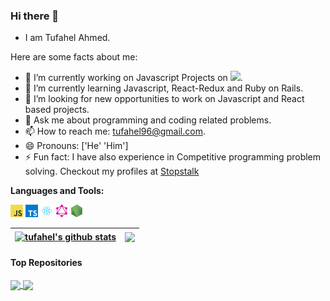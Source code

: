 ### Hi there 👋

- I am Tufahel Ahmed.

Here are some facts about me:

- 🔭 I’m currently working on Javascript Projects on ![](https://img.shields.io/badge/Microverse-blueviolet).
- 🌱 I’m currently learning Javascript, React-Redux and Ruby on Rails.
- 🤔 I’m looking for new opportunities to work on Javascript and React based projects.
- 💬 Ask me about programming and coding related problems.
- 📫 How to reach me: tufahel96@gmail.com.
- 😄 Pronouns: ['He' 'Him']
- ⚡ Fun fact: I have also experience in Competitive programming problem solving. Checkout my profiles at [Stopstalk](https://www.stopstalk.com/user/profile/tufahel)

**Languages and Tools:**  

<code><img height="20" src="https://raw.githubusercontent.com/github/explore/80688e429a7d4ef2fca1e82350fe8e3517d3494d/topics/javascript/javascript.png"></code>
<code><img height="20" src="https://raw.githubusercontent.com/github/explore/80688e429a7d4ef2fca1e82350fe8e3517d3494d/topics/typescript/typescript.png"></code>
<code><img height="20" src="https://raw.githubusercontent.com/github/explore/80688e429a7d4ef2fca1e82350fe8e3517d3494d/topics/react/react.png"></code>
<code><img height="20" src="https://raw.githubusercontent.com/github/explore/5c058a388828bb5fde0bcafd4bc867b5bb3f26f3/topics/graphql/graphql.png"></code>
<code><img height="20" src="https://raw.githubusercontent.com/github/explore/80688e429a7d4ef2fca1e82350fe8e3517d3494d/topics/nodejs/nodejs.png"></code>    


| <a href="https://github.com/tufahel/github-readme-stats"><img align="center" src="https://github-readme-stats.vercel.app/api?username=tufahel&show_icons=true&include_all_commits=true&theme=buefy&hide_border=true" alt="tufahel's github stats" /></a> | <a href="https://github.com/tufahel/github-readme-stats"><img align="center" src="https://github-readme-stats.vercel.app/api/top-langs/?username=tufahel&layout=compact&theme=buefy&hide_border=true" /></a> |
| ------------- | ------------- |

#### Top Repositories

<a href="https://github.com/tufahel/github-readme-stats">
  <img align="center" src="https://github-readme-stats.vercel.app/api/pin/?username=tufahel&repo=github-readme-stats&theme=buefy" />
</a>
<a href="https://github.com/tufahel/tufahel.github.io">
  <img align="center" src="https://github-readme-stats.vercel.app/api/pin/?username=tufahel&repo=tufahel.github.io&theme=buefy" />
</a>

